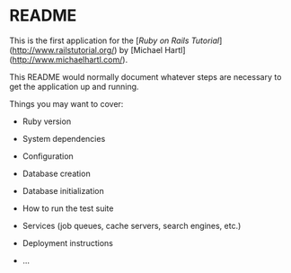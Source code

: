 # README

This is the first application for the 
[*Ruby on Rails Tutorial*] (http://www.railstutorial.org/)
by [Michael Hartl] (http://www.michaelhartl.com/).

This README would normally document whatever steps are necessary to get the
application up and running.

Things you may want to cover:

* Ruby version

* System dependencies

* Configuration

* Database creation

* Database initialization

* How to run the test suite

* Services (job queues, cache servers, search engines, etc.)

* Deployment instructions

* ...
